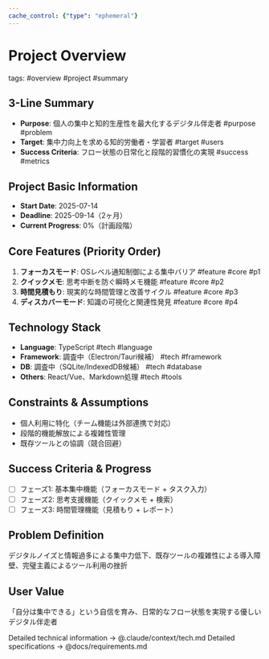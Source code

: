 ```yaml
---
cache_control: {"type": "ephemeral"}
---
```

# Project Overview
tags: #overview #project #summary

## 3-Line Summary
- **Purpose**: 個人の集中と知的生産性を最大化するデジタル伴走者 #purpose #problem
- **Target**: 集中力向上を求める知的労働者・学習者 #target #users
- **Success Criteria**: フロー状態の日常化と段階的習慣化の実現 #success #metrics

## Project Basic Information
- **Start Date**: 2025-07-14
- **Deadline**: 2025-09-14（2ヶ月）
- **Current Progress**: 0%（計画段階）

## Core Features (Priority Order)
1. **フォーカスモード**: OSレベル通知制御による集中バリア #feature #core #p1
2. **クイックメモ**: 思考中断を防ぐ瞬時メモ機能 #feature #core #p2
3. **時間見積もり**: 現実的な時間管理と改善サイクル #feature #core #p3
4. **ディスカバーモード**: 知識の可視化と関連性発見 #feature #core #p4

## Technology Stack
- **Language**: TypeScript #tech #language
- **Framework**: 調査中（Electron/Tauri候補） #tech #framework
- **DB**: 調査中（SQLite/IndexedDB候補） #tech #database
- **Others**: React/Vue、Markdown処理 #tech #tools

## Constraints & Assumptions
- 個人利用に特化（チーム機能は外部連携で対応）
- 段階的機能解放による複雑性管理
- 既存ツールとの協調（競合回避）

## Success Criteria & Progress
- [ ] フェーズ1: 基本集中機能（フォーカスモード + タスク入力）
- [ ] フェーズ2: 思考支援機能（クイックメモ + 検索）
- [ ] フェーズ3: 時間管理機能（見積もり + レポート）

## Problem Definition
デジタルノイズと情報過多による集中力低下、既存ツールの複雑性による導入障壁、完璧主義によるツール利用の挫折

## User Value
「自分は集中できる」という自信を育み、日常的なフロー状態を実現する優しいデジタル伴走者

Detailed technical information → @.claude/context/tech.md
Detailed specifications → @docs/requirements.md